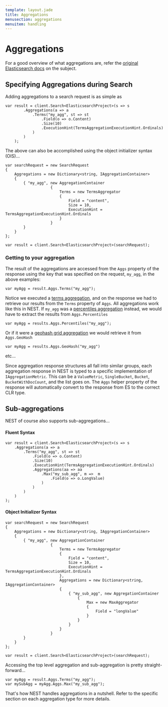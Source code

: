 ```yaml
---
template: layout.jade
title: Aggregations
menusection: aggregations
menuitem: handling
---
```


# Aggregations

For a good overview of what aggregations are, refer the [original Elasticsearch docs](http://www.elasticsearch.org/guide/en/elasticsearch/reference/current/search-aggregations.html) on the subject.

## Specifying Aggregations during Search

Adding aggregations to a search request is as simple as

	var result = client.Search<ElasticsearchProject>(s => s
			.Aggregations(a => a
				.Terms("my_agg", st => st
					.Field(o => o.Content)
					.Size(10)
					.ExecutionHint(TermsAggregationExecutionHint.Ordinals)
				)
			)
		);

The above can also be accomplished using the object initializer syntax (OIS)...

	var searchRequest = new SearchRequest
	{
		Aggregations = new Dictionary<string, IAggregationContainer>
		{
			{ "my_agg", new AggregationContainer
						{
							Terms = new TermsAggregator 
							{ 
								Field = "content",
								Size = 10,
								ExecutionHint = TermsAggregationExecutionHint.Ordinals
							}
						}
			}
		}
	};

	var result = client.Search<ElasticsearchProject>(searchRequest);

### Getting to your aggregation

The result of the aggregations are accessed from the `Aggs` property of the response using the key that was specified on the request, `my_agg`, in the above examples:

	var myAgg = result.Aggs.Terms("my_agg");

Notice we executed a [terms aggregation](/nest/aggregations/terms.html), and on the response we had to retrieve our results from the `Terms` property of `Aggs`.  All aggregations work like this in NEST.  If `my_agg` was a [percentiles aggregation](/nest/aggregations/percentiles.html) instead, we would have to extract the results from `Aggs.Percentiles`

	var myAgg = results.Aggs.Percentiles("my_agg");

Or if it were a [geohash grid aggregation](/nest/aggregations/geohash-grid.html) we would retrieve it from `Aggs.GeoHash`

	var myAgg = results.Aggs.GeoHash("my_agg")

etc...

Since aggregation response structures all fall into similar groups, each aggregation response in NEST is typed to a specific implementation of `IAggregationMetric`.  This can be a `ValueMetric`, `SingleBucket`, `Bucket`, `BucketWithDocCount`, and the list goes on.  The `Aggs` helper property of the response will automatically convert to the response from ES to the correct CLR type.

## Sub-aggregations

NEST of course also supports sub-aggregations...

#### Fluent Syntax

	var result = client.Search<ElasticsearchProject>(s => s
		.Aggregations(a => a
			.Terms("my_agg", st => st
				.Field(o => o.Content)
				.Size(10)
				.ExecutionHint(TermsAggregationExecutionHint.Ordinals)
				.Aggregations(aa => aa
					.Max("my_sub_agg", m =>  m
						.Field(o => o.LongValue)
					)
				)
			)
		)
	);

#### Object Initializer Syntax

	var searchRequest = new SearchRequest
	{
		Aggregations = new Dictionary<string, IAggregationContainer>
		{
			{ "my_agg", new AggregationContainer
						{
							Terms = new TermsAggregator 
							{ 
								Field = "content",
								Size = 10,
								ExecutionHint = TermsAggregationExecutionHint.Ordinals
							},
							Aggregations = new Dictionary<string, IAggregationContainer>
							{
								{ "my_sub_agg", new AggregationContainer
									{
										Max = new MaxAggregator
										{
											Field = "longValue"
										}
									}
								}
							}
						}
			}
		}
	};

	var result = client.Search<ElasticsearchProject>(searchRequest);

Accessing the top level aggregation and sub-aggregation is pretty straight-forward...

	var myAgg = result.Aggs.Terms("my_agg");
	var mySubAgg = myAgg.Aggs.Max("my_sub_agg");

That's how NEST handles aggregations in a nutshell.  Refer to the specific section on each aggregation type for more details.
